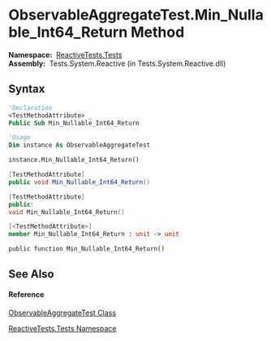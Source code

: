 # ObservableAggregateTest.Min\_Nullable\_Int64\_Return Method

**Namespace:**  [ReactiveTests.Tests](ReactiveTests.Tests\ReactiveTests.Tests.md)  
**Assembly:**  Tests.System.Reactive (in Tests.System.Reactive.dll)

## Syntax

```vb
'Declaration
<TestMethodAttribute> _
Public Sub Min_Nullable_Int64_Return
```

```vb
'Usage
Dim instance As ObservableAggregateTest

instance.Min_Nullable_Int64_Return()
```

```csharp
[TestMethodAttribute]
public void Min_Nullable_Int64_Return()
```

```c++
[TestMethodAttribute]
public:
void Min_Nullable_Int64_Return()
```

```fsharp
[<TestMethodAttribute>]
member Min_Nullable_Int64_Return : unit -> unit 
```

```jscript
public function Min_Nullable_Int64_Return()
```

## See Also

#### Reference

[ObservableAggregateTest Class](ObservableAggregateTest\ObservableAggregateTest.md)

[ReactiveTests.Tests Namespace](ReactiveTests.Tests\ReactiveTests.Tests.md)




